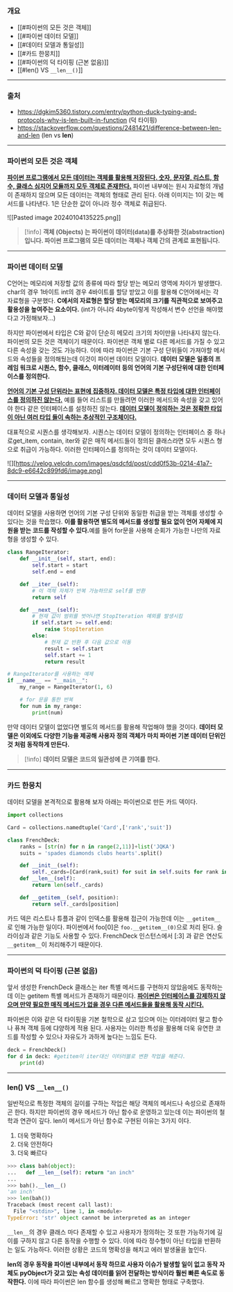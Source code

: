 ### 개요
* [[#파이썬의 모든 것은 객체]]
* [[#파이썬 데이터 모델]]
* [[#데이터 모델과 통일성]]
* [[#카드 한뭉치]]
* [[#파이썬의 덕 타이핑 (근본 없음)]]
* [[#len() VS `__len__()`]]
___
### 출처
* https://dgkim5360.tistory.com/entry/python-duck-typing-and-protocols-why-is-len-built-in-function (덕 타이핑)
* https://stackoverflow.com/questions/2481421/difference-between-len-and-len (len vs __len__)
___
### 파이썬의 모든 것은 객체

<u><b>파이썬 프로그램에서 모든 데이터는 객체를 활용해 저장된다. 숫자, 문자열, 리스트, 함수, 클래스 심지어 모듈까지 모두 객체로 존재한다.</b></u> 파이썬 내부에는 원시 자료형의 개념이 존재하지 않으며 모든 데이터는 객체의 형태로 관리 된다. 아래 이미지는 1이 갖는 메서드를 나타낸다. 1은 단순한 값이 아니라 정수 객체로 취급된다.

![[Pasted image 20240104135225.png]]

> [!info]
> **객체 (Objects) 는 파이썬이 데이터(data)를 추상화한 것(abstraction)입니다. 
> 파이썬 프로그램의 모든 데이터는 객체나 객체 간의 관계로 표현됩니다.**

___
### 파이썬 데이터 모델

C언어는 메모리에 저장할 값의 종류에 따라 할당 받는 메모리 영역에 차이가 발생했다. char의 경우 1바이트 int의 경우 4바이트를 할당 받았고 이를 활용해 C언어에서는 각 자료형을 구분했다. **C에서의 자료형은 할당 받는 메모리의 크기를 직관적으로 보여주고 활용성을 높여주는 요소이다.** (int가 아니라 4byte이렇게 작성해서 변수 선언을 해야했다고 가정해보자...)

하지만 파이썬에서 타입은 C와 같이 단순히 메모리 크기의 차이만을 나타내지 않는다. 파이썬의 모든 것은 객체이기 때문이다. 파이썬은 객체 별로 다른 메서드를 가질 수 있고 다른 속성을 갖는 것도 가능하다. 이에 따라 파이썬은 기본 구성 단위들이 가져야할 메서드와 속성들을 정의해뒀는데 이것이 파이썬 데이터 모델이다. <span class="red red-bg"><b>데이터 모델은 일종의 프레임 워크로 시퀀스, 함수, 클래스, 이터레이터 등의 언어의 기본 구성단위에 대한 인터페이스를 정의한다.</b></span>

<u><b>언어의 기본 구성 단위라는 표현에 집중하자. 데이터 모델은 특정 타입에 대한 인터페이스를 정의하진 않는다.</b></u> 예를 들어 리스트를 만들려면 이러한 메서드와 속성을 갖고 있어야 한다 같은 인터페이스를 설정하진 않는다. 
<b><u>데이터 모델이 정의하는 것은 정확한 타입이 아닌 여러 타입 들이 속하는 추상적인 구조체이다. </b></u>

대표적으로 시퀀스를 생각해보자. 시퀀스는 데이터 모델이 정의하는 인터페이스 중 하나로get_item, contain, iter와 같은 매직 메서드들이 정의된 클래스라면 모두 시퀀스 형으로 취급이 가능하다. 이러한 인터페이스를 정의하는 것이 데이터 모델이다.

![][https://velog.velcdn.com/images/qsdcfd/post/cdd0f53b-0214-41a7-8dc9-e6642c899fd6/image.png]

___
### 데이터 모델과 통일성

데이터 모델을 사용하면 언어의 기본 구성 단위와 동일한 취급을 받는 객체를 생성할 수 있다는 것을 학습했다. <span class="red red-bg"><b>이를 활용하면 별도의 메서드를 생성할 필요 없이 언어 자체에 지원을 받는 코드를 작성할 수 있다.</b></span>예를 들어 for문을 사용해 순회가 가능한 나만의 자료형을 생성할 수 있다.

```python
class RangeIterator:
    def __init__(self, start, end):
        self.start = start
        self.end = end

    def __iter__(self):
        # 이 객체 자체가 반복 가능하므로 self를 반환
        return self

    def __next__(self):
        # 현재 값이 범위를 벗어나면 StopIteration 예외를 발생시킴
        if self.start >= self.end:
            raise StopIteration
        else:
            # 현재 값 반환 후 다음 값으로 이동
            result = self.start
            self.start += 1
            return result

# RangeIterator를 사용하는 예제
if __name__ == "__main__":
    my_range = RangeIterator(1, 6)

    # for 문을 통한 반복
    for num in my_range:
        print(num)

```

만약 데이터 모델이 없었다면 별도의 메서드를 활용해 작업해야 했을 것이다. **데이터 모델은 이외에도 다양한 기능을 제공해 사용자 정의 객체가 마치 파이썬 기본 데이터 단위인 것 처럼 동작하게 만든다.** 

>[!info]
>**데이터 모델은 코드의 일관성에 큰 기여를 한다.**

___
### 카드 한뭉치

데이터 모델을 본격적으로 활용해 보자 아래는 파이썬으로 만든 카드 덱이다.

```python
import collections

Card = collections.namedtuple('Card',['rank','suit'])

class FrenchDeck:
    ranks = [str(n) for n in range(2,11)]+list('JQKA')
    suits = 'spades diamonds clubs hearts'.split()

    def __init__(self):
        self._cards=[Card(rank,suit) for suit in self.suits for rank in self.ranks]
    def __len__(self):
        return len(self._cards)

    def __getitem__(self, position):
        return self._cards[position]
```

카드 덱은 리스트나 튜플과 같이 인덱스를 활용해 접근이 가능한데 이는 `__getitem__`로 인해 가능한 일이다. 파이썬에서 foo[0]은 `foo.__getitem__(0)`으로 처리 된다. 슬라이싱과 같은 기능도 사용할 수 있다. FrenchDeck 인스턴스에서 [:3] 과 같은 연산도 `__getitem__`이 처리해주기 때문이다.
___
### 파이썬의 덕 타이핑 (근본 없음)

앞서 생성한 FrenchDeck 클래스는 iter 특별 메서드를 구현하지 않았음에도 동작하는데 이는 getitem 특별 메서드가 존재하기 때문이다. <b><u>파이썬은 인터페이스를 강제하지 않으며 만약 필요한 매직 메서드가 없을 경우 다른 메서드들을 활용해 동작 시킨다.</u></b>

파이썬은 이와 같은 덕 타이핑을 기본 철학으로 삼고 있으며 이는 이터레이터 말고 함수나 퓨쳐 객체 등에 댜양하게 적용 된다. 사용자는 이러한 특성을 활용해 더욱 유연한 코드를 작성할 수 있으나 자유도가 과하게 높다는 느낌도 든다.

```python
deck = FrenchDeck()
for d in deck: #getitem이 iter대신 이터러블로 변환 작업을 해준다.
	print(d)
```
___
### len() VS `__len__()`

일반적으로 특정한 객체의 길이를 구하는 작업은 해당 객체의 메서드나 속성으로 존재하곤 한다. 하지만 파이썬의 경우 메서드가 아닌 함수로 운영하고 있는데 이는 파이썬의 철학과 연관이 깊다. len이 메서드가 아닌 함수로 구현된 이유는 3가지 이다.

1. 더욱 명확하다
2. 더욱 안전하다
3. 더욱 빠르다

```python
>>> class bah(object):
...   def __len__(self): return "an inch"
... 
>>> bah().__len__()
'an inch'
>>> len(bah())
Traceback (most recent call last):
  File "<stdin>", line 1, in <module>
TypeError: 'str' object cannot be interpreted as an integer
```

`__len__`의 경우 클래스 마다 존재할 수 있고 사용자가 정의하는 것 또한 가능하기에 길이를 구하지 않고 다른 동작을 수행할 수 있다. 이에 따라 정수형이 아닌 타입을 반환하는 일도 가능하다. 이러한 상황은 코드의 명확성을 해치고 에러 발생율을 높인다.

**len의 경우 동작을 파이썬 내부에서 동작 하므로 사용자 이슈가 발생할 일이 없고 동작 자체도 pyObject가 갖고 있는 속성 데이터를 읽어 전달하는 방식이라 훨씬 빠른 속도로 동작한다.** 이에 따라 파이썬은 len 함수를 생성해 빠르고 명확한 형태로 구축했다.

